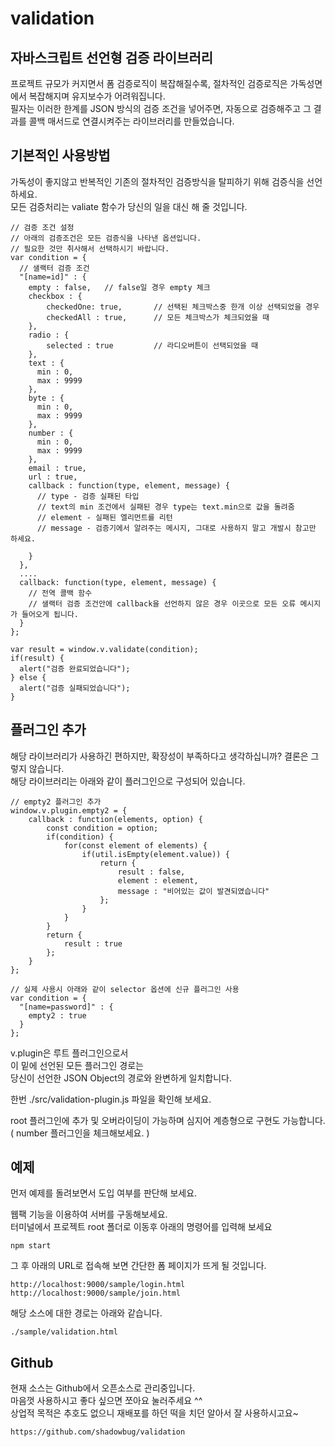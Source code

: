 # validation


## 자바스크립트 선언형 검증 라이브러리
프로젝트 규모가 커지면서 폼 검증로직이 복잡해질수록, 절차적인 검증로직은 가독성면에서 복잡해지며 유지보수가 어려워집니다.  
필자는 이러한 한계를 JSON 방식의 검증 조건을 넣어주면, 자동으로 검증해주고 그 결과를 콜백 매서드로 연결시켜주는 라이브러리를 만들었습니다.


## 기본적인 사용방법

가독성이 좋지않고 반복적인 기존의 절차적인 검증방식을 탈피하기 위해 검증식을 선언하세요.  
모든 검증처리는 valiate 함수가 당신의 일을 대신 해 줄 것입니다.

    // 검증 조건 설정
    // 아래의 검증조건은 모든 검증식을 나타낸 옵션입니다.
    // 필요한 것만 취사해서 선택하시기 바랍니다.
    var condition = {
      // 샐랙터 검증 조건
      "[name=id]" : {
        empty : false,   // false일 경우 empty 체크
        checkbox : {
            checkedOne: true,       // 선택된 체크박스중 한개 이상 선택되었을 경우 
            checkedAll : true,      // 모든 체크박스가 체크되었을 때
        },
        radio : {
            selected : true         // 라디오버튼이 선택되었을 때
        },
        text : {
          min : 0,
          max : 9999
        },
        byte : {
          min : 0,
          max : 9999
        },
        number : {
          min : 0,
          max : 9999
        },
        email : true,
        url : true,
        callback : function(type, element, message) {
          // type - 검증 실패된 타입
          // text의 min 조건에서 실패된 경우 type는 text.min으로 값을 돌려줌
          // element - 실패된 엘리먼트를 리턴
          // message - 검증기에서 알려주는 메시지, 그대로 사용하지 말고 개발시 참고만 하세요.
          
        }
      },
      ....
      callback: function(type, element, message) {
        // 전역 콜백 함수
        // 샐랙터 검증 조건안에 callback을 선언하지 않은 경우 이곳으로 모든 오류 메시지가 들어오게 됩니다.
      }
    };

    var result = window.v.validate(condition);
    if(result) {
      alert("검증 완료되었습니다");
    } else {
      alert("검증 실패되었습니다");
    }



## 플러그인 추가

해당 라이브러리가 사용하긴 편하지만, 확장성이 부족하다고 생각하십니까? 결론은 그렇지 않습니다.  
해당 라이브러리는 아래와 같이 플러그인으로 구성되어 있습니다.


    // empty2 플러그인 추가
    window.v.plugin.empty2 = {
        callback : function(elements, option) {
            const condition = option;
            if(condition) {
                for(const element of elements) {
                    if(util.isEmpty(element.value)) {
                        return {
                            result : false,
                            element : element,
                            message : "비어있는 값이 발견되였습니다"
                        };
                    }
                }
            }
            return {
                result : true
            };
        }
    };

    // 실제 사용시 아래와 같이 selector 옵션에 신규 플러그인 사용
    var condition = {
      "[name=password]" : {
        empty2 : true
      }
    };

v.plugin은 루트 플러그인으로서   
이 밑에 선언된 모든 플러그인 경로는   
당신이 선언한 JSON Object의 경로와 완변하게 일치합니다.  

한번 ./src/validation-plugin.js 파일을 확인해 보세요.  

root 플러그인에 추가 및 오버라이딩이 가능하며 심지어 계층형으로 구현도 가능합니다.  
( number 플러그인을 체크해보세요. )  

## 예제
먼저 예제를 돌려보면서 도입 여부를 판단해 보세요.  

웹팩 기능을 이용하여 서버를 구동해보세요.  
터미널에서 프로젝트 root 폴더로 이동후 아래의 명령어를 입력해 보세요  

    npm start


그 후 아래의 URL로 접속해 보면 간단한 폼 페이지가 뜨게 될 것입니다.  

    http://localhost:9000/sample/login.html
    http://localhost:9000/sample/join.html


해당 소스에 대한 경로는 아래와 같습니다.  

    ./sample/validation.html 


## Github

현재 소스는 Github에서 오픈소스로 관리중입니다.  
마음껏 사용하시고 좋다 싶으면 쪼아요 눌러주세요 ^^  
상업적 목적은 추호도 없으니 재배포를 하던 떡을 치던 알아서 잘 사용하시고요~  

    https://github.com/shadowbug/validation






